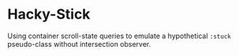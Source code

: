 # Hacky-Stick

Using container scroll-state queries to emulate a hypothetical `:stuck` pseudo-class without intersection observer.
